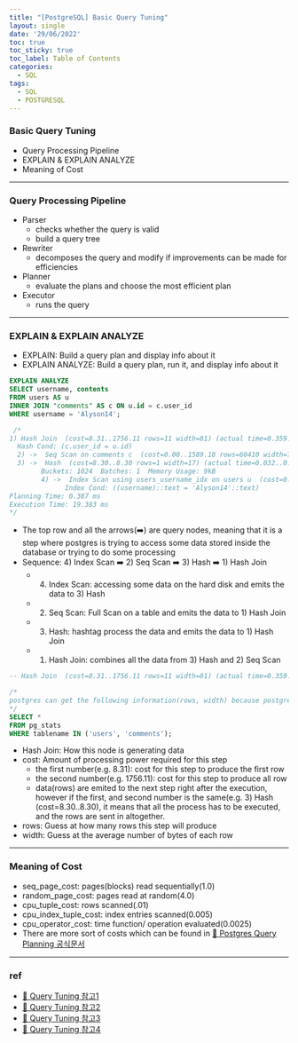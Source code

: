 ```yaml
---
title: "[PostgreSQL] Basic Query Tuning"
layout: single
date: '29/06/2022'
toc: true
toc_sticky: true
toc_label: Table of Contents
categories:
  - SQL
tags:
  - SQL
  - POSTGRESQL
---
```


### Basic Query Tuning
* Query Processing Pipeline
* EXPLAIN & EXPLAIN ANALYZE
* Meaning of Cost

---

### Query Processing Pipeline
* Parser
  * checks whether the query is valid
  * build a query tree
* Rewriter
  * decomposes the query and modify if improvements can be made for efficiencies
* Planner
  * evaluate the plans and choose the most efficient plan
* Executor
  * runs the query

---

### EXPLAIN & EXPLAIN ANALYZE
* EXPLAIN: Build a query plan and display info about it
* EXPLAIN ANALYZE: Build a query plan, run it, and display info about it

```sql
EXPLAIN ANALYZE
SELECT username, contents
FROM users AS u
INNER JOIN "comments" AS c ON u.id = c.user_id
WHERE username = 'Alyson14';

 /*
1) Hash Join  (cost=8.31..1756.11 rows=11 width=81) (actual time=0.359..19.250 rows=7 loops=1)
  Hash Cond: (c.user_id = u.id)
  2) ->  Seq Scan on comments c  (cost=0.00..1589.10 rows=60410 width=72) (actual time=0.011..8.107 rows=60410 loops=1)
  3) ->  Hash  (cost=8.30..8.30 rows=1 width=17) (actual time=0.032..0.034 rows=1 loops=1)
        Buckets: 1024  Batches: 1  Memory Usage: 9kB
        4) ->  Index Scan using users_username_idx on users u  (cost=0.28..8.30 rows=1 width=17) (actual time=0.025..0.027 rows=1 loops=1)
              Index Cond: ((username)::text = 'Alyson14'::text)
Planning Time: 0.387 ms
Execution Time: 19.383 ms
*/
```
* The top row and all the arrows(➡️) are query nodes, meaning that it is a step where postgres is trying to access some data stored inside the database or trying to do some processing
* Sequence: 4) Index Scan ➡️ 2) Seq Scan ➡️ 3) Hash ➡️ 1) Hash Join
  * 4) Index Scan: accessing some data on the hard disk and emits the data to 3) Hash
  * 2) Seq Scan: Full Scan on a table and emits the data to 1) Hash Join
  * 3) Hash: hashtag process the data and emits the data to 1) Hash Join
  * 1) Hash Join: combines all the data from 3) Hash and 2) Seq Scan

```sql
-- Hash Join  (cost=8.31..1756.11 rows=11 width=81) (actual time=0.359..19.250 rows=7 loops=1)

/*
postgres can get the following information(rows, width) because postgres saves information about the table
*/
SELECT *
FROM pg_stats
WHERE tablename IN ('users', 'comments');
```
* Hash Join: How this node is generating data
* cost: Amount of processing power required for this step
  * the first number(e.g. 8.31): cost for this step to produce the first row
  * the second number(e.g. 1756.11): cost for this step to produce all row
  * data(rows) are emited to the next step right after the execution, however if the first, and second number is the same(e.g. 3) Hash  (cost=8.30..8.30), it means that all the process has to be executed, and the rows are sent in altogether.
* rows: Guess at how many rows this step will produce
* width: Guess at the average number of bytes of each row

---

### Meaning of Cost
* seq_page_cost: pages(blocks) read sequentially(1.0)
* random_page_cost: pages read at random(4.0)
* cpu_tuple_cost: rows scanned(.01)
* cpu_index_tuple_cost: index entries scanned(0.005)
* cpu_operator_cost: time function/ operation evaluated(0.0025)
* There are more sort of costs which can be found in [🔗 Postgres Query Planning 공식문서](https://www.postgresql.org/docs/current/runtime-config-query.html)

---

### ref

* [🔗 Query Tuning 참고1](https://coding-factory.tistory.com/744)
* [🔗 Query Tuning 참고2](https://velog.io/@jwpark06/Postgresql-%EC%8A%AC%EB%A1%9C%EC%9A%B0-%EC%BF%BC%EB%A6%AC%EC%97%90-%EB%8C%80%EC%B2%98%ED%95%98%EA%B8%B0)
* [🔗 Query Tuning 참고3](https://bactoria.github.io/2019/06/15/%EC%8B%A4%ED%96%89%EA%B3%84%ED%9A%8D-postgresql/)
* [🔗 Query Tuning 참고4](http://www.gurubee.net/lecture/2388)
